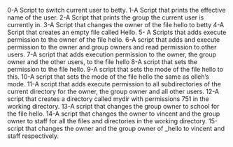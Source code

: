 0-A Script to switch current user to betty.
1-A Script that prints the effective name of the user.
2-A Script that prints the group the current user is currently in.
3-A Script that changes the owner of the file hello to betty
4-A Script that creates an empty file called Hello.
5- A Scripts that adds execute permission to the owner of the file hello.
6-A script that adds and execute permission to the owner and group owners and read permission to other users.
7-A script that adds execution permission to the owner, the group owner and the other users, to the file hello
8-A script that sets the permission to the file hello.
9-A script that sets the mode of the file hello to this.
10-A script that sets the mode of the file hello the same as olleh’s mode.
11-A script that adds execute permission to all subdirectories of the current directory for the owner, the group owner and all other users.
12-A  script that creates a directory called mydir with permissions 751 in the working directory.
13-A script that changes the group owner to school for the file hello.
14-A  script that changes the owner to vincent and the group owner to staff for all the files and directories in the working directory.
15-script that changes the owner and the group owner of _hello to vincent and staff respectively.
